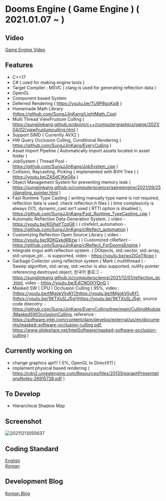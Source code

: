 # Dooms Engine ( Game Engine ) ( 2021.01.07 ~ )
  
## Video

[Game Engine Video](https://youtube.com/playlist?list=PLUg9a0kyCgTR3OhYZYSMauDmjv6D96pVz)              

## Features

  * C++17
  * C# ( used for making engine tools )    
  * Target Compiler : MSVC ( clang is used for generating reflection data )
  * OpenGL
  * Component based System
  * Deferred Rendering ( https://youtu.be/TU9P8gcKsi8 )
  * Homemade Math Library (https://github.com/SungJJinKang/LightMath_Cpp)     
  * Multi Thread ViewFrustum Culling ( https://sungjjinkang.github.io/doom/c++/computergraphics/game/2021/04/02/viewfrustumculling.html )
  * Support SIMD ( Currently AVX2 )
  * HW Query Occlusion Culling, Conditional Rendering ( https://github.com/SungJJinKang/EveryCulling )
  * Asset Import Pipeline ( Automatically import assets located in asset folder )
  * JobSystem ( Thread Pool - https://github.com/SungJJinKang/JobSystem_cpp )
  * Collision, Raycasting, Picking ( implemented with BVH Tree ) ( https://youtu.be/ZASdCIKeG6s )
  * Object Management System for preventing memory leak ( https://sungjjinkang.github.io/computerscience/gameengine/2021/09/25/dangling_pointer.html )
  * Fast Runtime Type Casting ( writing manually type name is not required, reflection data is used. check reflection.h files ) ( time complexicity is always O(1), dynamic_cast isn't used ( RTTI option is disabled ), https://github.com/SungJJinKang/Fast_Runtime_TypeCasting_cpp )        
  * Automatic Reflection Data Generation System. ( video - https://youtu.be/KGihaYTzqG8 ) ( clrefelct_automation - https://github.com/SungJJinKang/clReflect_automation )
  * Customizing Reflection Open Source Library ( video - https://youtu.be/9DKGvkdR6zw ) ( Customized clReflect - https://github.com/SungJJinKang/clReflect_ForDoomsEngine )
  * Integrate imgui with reflection system. ( DObjects, std::vector, std::array, std::unique_ptr... is supported, video - https://youtu.be/wxZIGoTRcpo )
  * Garbage Collector using reflection system ( Mark ( multithread ) - Sweep algorithm, std::array, std::vector is also supported, nullify pointer referencing destroyed object, 한국어 블로그 - https://sungjjinkang.github.io/computerscience/2021/12/01/reflection_gc.html, video - https://youtu.be/E4CNOIXYQnQ )
  * Masked SW ( CPU ) Occlusion Culling ( 95%, video : [https://youtu.be/tMgokVljvAY](https://youtu.be/tMgokVljvAY), [https://youtu.be/1IKTXsSLJ5g](https://youtu.be/1IKTXsSLJ5g), source code direcotry - https://github.com/SungJJinKang/EveryCulling/tree/main/CullingModule/MaskedSWOcclusionCulling, reference : https://software.intel.com/content/dam/develop/external/us/en/documents/masked-software-occlusion-culling.pdf, https://www.slideshare.net/IntelSoftware/masked-software-occlusion-culling ) 
  
## Currently working on

  * change graphics api!!! ( 0%, OpenGL to DirectX11 )
  * implement physical based rendering ( https://cdn2.unrealengine.com/Resources/files/2013SiggraphPresentationsNotes-26915738.pdf )
 
## To Develop
 
  * Hierarchical Shadow Map

## Screenshot
![20211213050637](https://user-images.githubusercontent.com/33873804/145727751-74daefb4-a6b1-4b3c-94d3-56a52c5c0861.png)

## Coding Standard

[English](https://docs.google.com/document/d/1cT8EPgMXe0eopeHvwuFmbHG4TJr5kUmcovkr5irQZmo/edit)   
[Korean](https://docs.popekim.com/ko/coding-standards/cpp)


## Development Blog

[Korean Blog](https://sungjjinkang.github.io/) 
